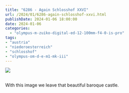 ```yaml
---
title: "6286 - Again Schlosshof XXVI"
url: /2024/01/6286-again-schlosshof-xxvi.html
publishDate: 2024-01-06 18:00:00
date: 2024-01-06
categories:
  - "olympus-m-zuiko-digital-ed-12-100mm-f4-0-is-pro"
tags:
- "austria"
- "niederoesterreich"
- "schlosshof"
- "olympus-om-d-e-m1-mk-iii"
---
```

<div class="container">
<div class="center"><a target="_blank" href="https://d25zfm9zpd7gm5.cloudfront.net/1200x1200/2020/20200614_125709_lr.jpg"><img class="webfeedsFeaturedVisual" src="https://d25zfm9zpd7gm5.cloudfront.net/0600x0600/2020/20200614_125709_lr.jpg" /></a></div>
</div>
<br />

With this image we leave that beautiful baroque castle.
